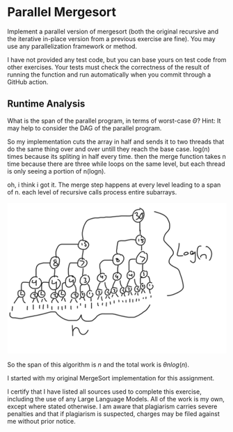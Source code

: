# Parallel Mergesort

Implement a parallel version of mergesort (both the original recursive and the
iterative in-place version from a previous exercise are fine). You may use any
parallelization framework or method.

I have not provided any test code, but you can base yours on test code from
other exercises. Your tests must check the correctness of the result of running
the function and run automatically when you commit through a GitHub action.

## Runtime Analysis

What is the span of the parallel program, in terms of worst-case $\Theta$? Hint:
It may help to consider the DAG of the parallel program.

So my implementation cuts the array in half and sends it to two threads that do the same thing over and over untill they reach the base case. log(n) times because its spliting in half every time. then the merge function takes n time because there are three while loops on the same level, but each thread is only seeing a portion of n(logn).

oh, i think i got it. The merge step happens at every level leading to a span of n. each level of recursive calls process entire subarrays.

![NewDAG?](image.png)

So the span of this algorithm is $n$ and the total work is $\theta nlog(n)$.

I started with my original MergeSort implementation for this assignment.

I certify that I have listed all sources used to complete this exercise, including the use of any Large Language Models. All of the work is my own, except where stated otherwise. I am aware that plagiarism carries severe penalties and that if plagiarism is suspected, charges may be filed against me without prior notice.